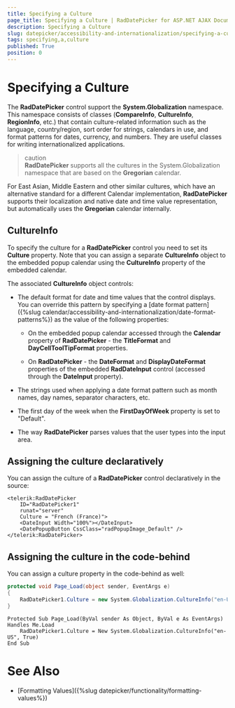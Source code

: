 ```yaml
---
title: Specifying a Culture
page_title: Specifying a Culture | RadDatePicker for ASP.NET AJAX Documentation
description: Specifying a Culture
slug: datepicker/accessibility-and-internationalization/specifying-a-culture
tags: specifying,a,culture
published: True
position: 0
---
```


# Specifying a Culture


The **RadDatePicker** control support the **System.Globalization** namespace. This namespace consists of classes (**CompareInfo**, **CultureInfo**, **RegionInfo**, etc.) that contain culture-related information such as the language, country/region, sort order for strings, calendars in use, and format patterns for dates, currency, and numbers. They are useful classes for writing internationalized applications.

>caution  
**RadDatePicker** supports all the cultures in the System.Globalization namespace that are based on the **Gregorian** calendar.
>

For East Asian, Middle Eastern and other similar cultures, which have an alternative standard for a different Calendar implementation, **RadDatePicker** supports their localization and native date and time value representation, but automatically uses the **Gregorian** calendar internally.

## CultureInfo

To specify the culture for a **RadDatePicker** control you need to set its **Culture** property.  Note that you can assign a separate **CultureInfo** object to the embedded popup calendar using the **CultureInfo** property of the embedded calendar.

The associated **CultureInfo** object controls:

* The default format for date and time values that the control displays. You can override this pattern by specifying a [date format pattern]({%slug calendar/accessibility-and-internationalization/date-format-patterns%}) as the value of the following properties:

	* On the embedded popup calendar accessed through the **Calendar** property of **RadDatePicker** - the **TitleFormat** and **DayCellToolTipFormat** properties.

	* On **RadDatePicker** - the **DateFormat** and **DisplayDateFormat** properties of the embedded **RadDateInput** control (accessed through the **DateInput** property).

* The strings used when applying a date format pattern such as month names, day names, separator characters, etc.

* The first day of the week when the **FirstDayOfWeek** property is set to "Default".

* The way **RadDatePicker** parses values that the user types into the input area.



## Assigning the culture declaratively

You can assign the culture of a **RadDatePicker** control declaratively in the source:

````ASPNET
<telerik:RadDatePicker
    ID="RadDatePicker1"
    runat="server"
    Culture = "French (France)">
    <DateInput Width="100%"></DateInput>
    <DatePopupButton CssClass="radPopupImage_Default" />
</telerik:RadDatePicker>
````


## Assigning the culture in the code-behind

You can assign a culture property in the code-behind as well:


````C#
protected void Page_Load(object sender, EventArgs e)
{
    RadDatePicker1.Culture = new System.Globalization.CultureInfo("en-US", true);
}
````
````VB.NET
Protected Sub Page_Load(ByVal sender As Object, ByVal e As EventArgs) Handles Me.Load
    RadDatePicker1.Culture = New System.Globalization.CultureInfo("en-US", True)
End Sub
````


# See Also

 * [Formatting Values]({%slug datepicker/functionality/formatting-values%})
